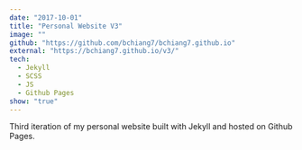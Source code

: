 ```yaml
---
date: "2017-10-01"
title: "Personal Website V3"
image: ""
github: "https://github.com/bchiang7/bchiang7.github.io"
external: "https://bchiang7.github.io/v3/"
tech:
  - Jekyll
  - SCSS
  - JS
  - Github Pages
show: "true"
---
```


Third iteration of my personal website built with Jekyll and hosted on Github Pages.
